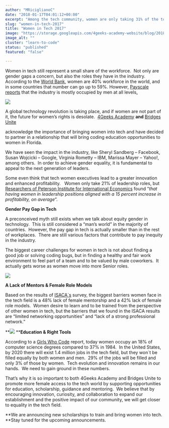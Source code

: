 ```yaml
---
author: "MRiciglianoC"
date: "2018-01-17T04:01:12+00:00"
excerpt: "Among the tech community, women are only taking 31% of the total workspace, but today women occupy only 18% of proportion in computer science degrees"
slug: "women-in-tech-2017"
title: "Women in Tech 2017"
image: "https://storage.googleapis.com/4geeks-academy-website/blog/2018/01/Screen-Shot-2018-01-16-at-11.58.32-PM.png"
image_alt: ""
cluster: "learn-to-code"
status: "published"
featured: "false"

---
```


Women in tech still represent a small share of the workforce.  Not only are gender gaps a concern, but also the roles they have in the industry.  According to the [World Bank](https://data.worldbank.org/indicator/SL.TLF.TOTL.FE.ZS), women are 40% workforce in the world, and in some countries that number can go up to 59%. However, [Payscale reports](https://www.payscale.com/data-packages/gender-pay-gap/women-in-tech) that the industry is mostly occupied by men at all levels[.](https://www.payscale.com/data-packages/gender-pay-gap/women-in-tech)

![](/wp-content/uploads/2018/01/Picture12.png)

A global technology revolution is taking place, and if women are not part of it, the future for women’s rights is desolate.  [4Geeks Academy](/) **and** [Bridges Unite](https://www.bridgesunite.com/)

acknowledge the importance of bringing women into tech and have decided to partner in a relationship that will bring coding education opportunities to women in Florida.

We have seen the impact in the industry, like Sheryl Sandberg – Facebook, Susan Wojcicki – Google, Virginia Rometty – IBM, Marissa Mayer – Yahoo!, among others.  In order to achieve gender equality, it is fundamental to appeal to the next generation of leaders.

Some even think that tech women executives lead to a greater innovation and enhanced profitability.   Women only take 21% of leadership roles, but [Researchers of Peterson Institute for International Economics](https://piie.com/publications/wp/wp16-3.pdf) found “_that having women in leadership positions aligned with a 15 percent increase in profitability, on average_”.

**Gender Pay Gap in Tech**

A preconceived myth still exists when we talk about equity gender in technology.  This is still considered a “man’s world” in the majority of countries.  However, the pay gap in tech is actually smaller than in the rest of workplaces.  There are still various factors that contribute to pay inequity in the industry.

The biggest career challenges for women in tech is not about finding a good job or solving coding bugs, but in finding a healthy and fair work environment to feel part of a team and to be valued by male coworkers.  It actually gets worse as women move into more Senior roles.

![](/wp-content/uploads/2018/01/Picture1-1.png)

**A Lack of Mentors & Female Role Models**

Based on the results of [ISACA´s](http://www.isaca.org/info/2017-women-in-technology-survey/index.html) survey, the biggest barriers women face in the tech field is a 48% lack of female mentorship and a 42% lack of female role models.  Women desire to learn and to be trained from the perspective of other women in tech, but the barriers that we found in the ISACA results are “limited networking opportunities” and “lack of a strong professional network.”

**![](/wp-content/uploads/2018/01/Picture1.png) ****Education & Right Tools**

According to a [Girls Who Code](https://girlswhocode.com/2016report/) report, today women occupy an 18% of computer science degrees compared to 37% in 1984.  In the United States, by 2020 there will exist 1.4 million jobs in the tech field, but they won´t be filled equally by both women and men.  29% of the jobs will be filled and only 3% of those by women.  Tech evolution and innovation remains in our hands.  We need to gain ground in these numbers.

That’s why it is so important to both 4Geeks Academy and Bridges Unite to promote more female access to the tech world by supporting opportunities for education, scholarship, guidance and mentoring.  We believe that by encouraging innovation, curiosity, and collaboration to expand our establishment and the positive impact of our community, we will get closer to equality in the tech field.

**We are announcing new scholarships to train and bring women into tech.  **Stay tuned for the upcoming announcements.



